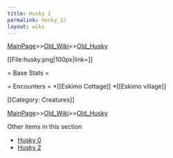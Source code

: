 ```yaml
---
title: Husky 1
permalink: Husky_1/
layout: wiki
---
```


[MainPage](/keeperrl_wiki/ "wikilink")>>[Old_Wiki](/keeperrl_wiki/Old_Wiki "wikilink")>>[Old_Husky](/keeperrl_wiki/Old_Husky "wikilink")

[[File:husky.png|100px|link=]]

= Base Stats =

= Encounters =
*[[Eskimo Cottage]]
*[[Eskimo village]]

[[Category: Creatures]]

[MainPage](/keeperrl_wiki/ "wikilink")>>[Old_Wiki](/keeperrl_wiki/Old_Wiki "wikilink")>>[Old_Husky](/keeperrl_wiki/Old_Husky "wikilink")

Other items in this section
-    [Husky 0](/keeperrl_wiki/Husky_0 "wikilink")
-    [Husky 2](/keeperrl_wiki/Husky_2 "wikilink")
